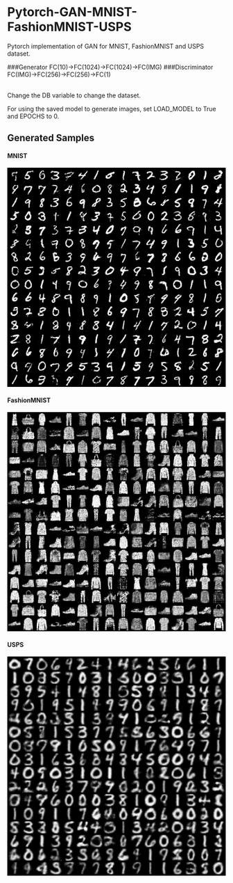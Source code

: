 # Pytorch-GAN-MNIST-FashionMNIST-USPS
Pytorch implementation of GAN for MNIST, FashionMNIST and USPS dataset.

###Generator
FC(10)&#x2192;FC(1024)&#x2192;FC(1024)&#x2192;FC(IMG)
###Discriminator
FC(IMG)&#x2192;FC(256)&#x2192;FC(256)&#x2192;FC(1)

<br>
Change the DB variable to change the dataset.

For using the saved model to generate images, set LOAD_MODEL to True and EPOCHS to 0.


## Generated Samples
#### MNIST
<img src="/results/MNIST.png" width="900"></img>
#### FashionMNIST
<img src="/results/FashionMNIST.png" width="900"></img>
#### USPS
<img src="/results/USPS.png" width="900"></img>
